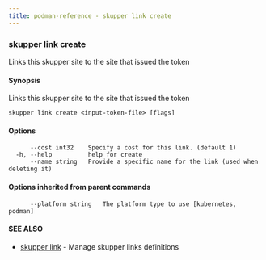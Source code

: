 ```yaml
---
title: podman-reference - skupper link create
---
```

### skupper link create

Links this skupper site to the site that issued the token

#### Synopsis

Links this skupper site to the site that issued the token

```
skupper link create <input-token-file> [flags]
```

#### Options

```
      --cost int32    Specify a cost for this link. (default 1)
  -h, --help          help for create
      --name string   Provide a specific name for the link (used when deleting it)
```

#### Options inherited from parent commands

```
      --platform string   The platform type to use [kubernetes, podman]
```

#### SEE ALSO

* [skupper link](skupper_link.html)	 - Manage skupper links definitions

<!-- ###### Auto generated by spf13/cobra on 25-Jan-2024
 -->